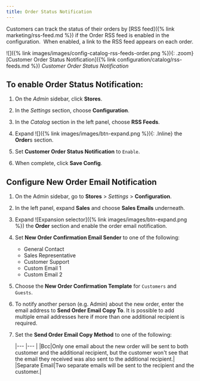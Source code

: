 ```yaml
---
title: Order Status Notification
---
```


Customers can track the status of their orders by [RSS feed]({% link marketing/rss-feed.md %}) if the Order RSS feed is enabled in the configuration.  When enabled, a link to the RSS feed appears on each order.

![]({% link images/images/config-catalog-rss-feeds-order.png %}){: .zoom}
[Customer Order Status Notification]({% link configuration/catalog/rss-feeds.md %})
_Customer Order Status Notification_

## To enable Order Status Notification:

1. On the _Admin_ sidebar, click **Stores**.

1. In the _Settings_ section, choose **Configuration**.

1. In the _Catalog_ section in the left panel, choose **RSS Feeds**.

1. Expand ![]({% link images/images/btn-expand.png %}){: .Inline} the **Order**s section.

1. Set **Customer Order Status Notification** to `Enable`.

1. When complete, click **Save Config**.

## Configure New Order Email Notification

1. On the Admin sidebar, go to **Stores** > _Settings_ > **Configuration**.

1. In the left panel, expand **Sales** and choose **Sales Emails** underneath.

1. Expand ![Expansion selector]({% link images/images/btn-expand.png %}) the **Order** section and enable the order email notification.

1. Set **New Order Confirmation Email Sender** to one of the following:

    - General Contact
    - Sales Representative
    - Customer Support
    - Custom Email 1
    - Custom Email 2

1. Choose the **New Order Confirmation Template** for `Customers` and `Guests`.

1. To notify another person (e.g. Admin) about the new order, enter the email address to **Send Order Email Copy To**. It is possible to add multiple email addresses here if more than one additional recipient is required.

1. Set the **Send Order Email Copy Method** to one of the following:

    |--- |--- |
    |Bcc|Only one email about the new order will be sent to both customer and the additional recipient, but the customer won't see that the email they received was also sent to the additional recipient.|
    |Separate Email|Two separate emails will be sent to the recipient and the customer.|
